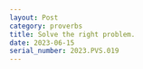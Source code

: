 ```yaml
---
layout: Post
category: proverbs
title: Solve the right problem.
date: 2023-06-15
serial_number: 2023.PVS.019
---
```

